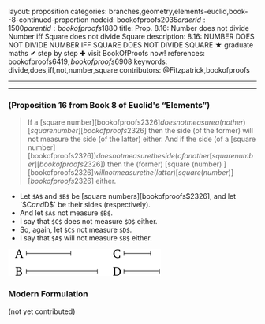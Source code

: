 layout: proposition
categories: branches,geometry,elements-euclid,book--8-continued-proportion
nodeid: bookofproofs$2035
orderid: 1500
parentid: bookofproofs$1880
title: Prop. 8.16: Number does not divide Number iff Square does not divide Square
description: 8.16: NUMBER DOES NOT DIVIDE NUMBER IFF SQUARE DOES NOT DIVIDE SQUARE &#9733; graduate maths &#10004; step by step &#10010; visit BookOfProofs now!
references: bookofproofs$6419,bookofproofs$6908
keywords: divide,does,iff,not,number,square
contributors: @Fitzpatrick,bookofproofs

---


---

### (Proposition 16 from Book 8 of Euclid's “Elements”)

> If a [square number][bookofproofs$2326] does not measure a(nother) [square number][bookofproofs$2326] then the side (of the former) will not measure the side (of the latter) either. And if the side (of a [square number][bookofproofs$2326]) does not measure the side (of another [square number][bookofproofs$2326]) then the (former) [square (number) ][bookofproofs$2326] will not measure the (latter) [square (number) ][bookofproofs$2326] either.
* Let `$A$` and `$B$` be [square numbers][bookofproofs$2326], and let `$C$` and `$D$` be their sides (respectively).
* And let `$A$` not measure `$B$`.
* I say that `$C$` does not measure `$D$` either.
* So, again, let `$C$` not measure `$D$`.
* I say that `$A$` will not measure `$B$` either.

![fig16e](https://github.com/bookofproofs/bookofproofs.github.io/blob/main/_sources/_assets/images/euclid/Book08/fig16e.png?raw=true)



### Modern Formulation

(not yet contributed)
